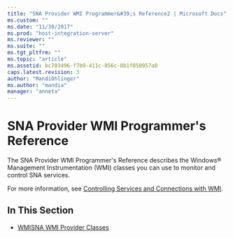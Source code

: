 ```yaml
---
title: "SNA Provider WMI Programmer&#39;s Reference2 | Microsoft Docs"
ms.custom: ""
ms.date: "11/30/2017"
ms.prod: "host-integration-server"
ms.reviewer: ""
ms.suite: ""
ms.tgt_pltfrm: ""
ms.topic: "article"
ms.assetid: bc703496-f7b9-411c-856c-8b1f858957a0
caps.latest.revision: 3
author: "MandiOhlinger"
ms.author: "mandia"
manager: "anneta"
---
```

# SNA Provider WMI Programmer&#39;s Reference
The SNA Provider WMI Programmer's Reference describes the Windows® Management Instrumentation (WMI) classes you can use to monitor and control SNA services.  
  
 For more information, see [Controlling Services and Connections with WMI](./controlling-services-and-connections-with-wmi1.md).  
  
## In This Section  
  
-   [WMISNA WMI Provider Classes](../core/wmisna-wmi-provider-classes2.md)